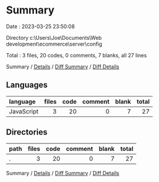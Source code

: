 # Summary

Date : 2023-03-25 23:50:08

Directory c:\\Users\\Joe\\Documents\\Web development\\ecommerce\\server\\config

Total : 3 files,  20 codes, 0 comments, 7 blanks, all 27 lines

Summary / [Details](details.md) / [Diff Summary](diff.md) / [Diff Details](diff-details.md)

## Languages
| language | files | code | comment | blank | total |
| :--- | ---: | ---: | ---: | ---: | ---: |
| JavaScript | 3 | 20 | 0 | 7 | 27 |

## Directories
| path | files | code | comment | blank | total |
| :--- | ---: | ---: | ---: | ---: | ---: |
| . | 3 | 20 | 0 | 7 | 27 |

Summary / [Details](details.md) / [Diff Summary](diff.md) / [Diff Details](diff-details.md)